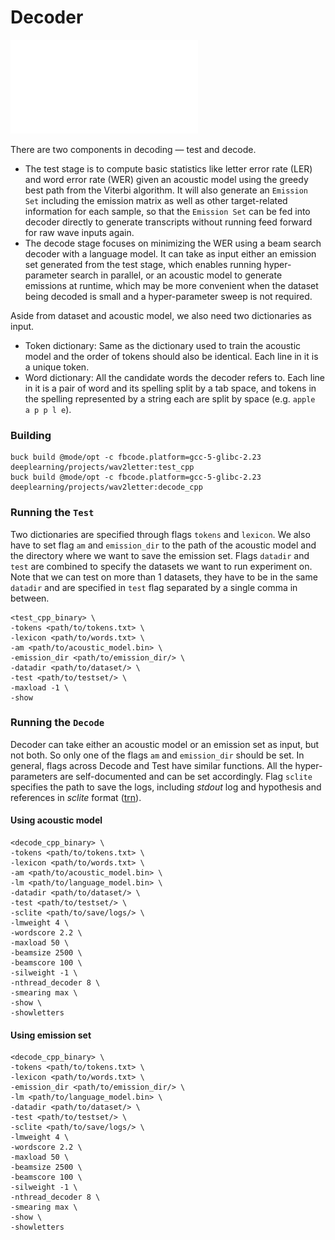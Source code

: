 # Decoder
![alt text](sketch.pdf)

There are two components in decoding — test and decode.

* The test stage is to compute basic statistics like letter error rate (LER) and word error rate (WER) given an acoustic model using the greedy best path from the Viterbi algorithm. It will also generate an `Emission Set` including the emission matrix as well as other target-related information for each sample, so that the `Emission Set` can be fed into decoder directly to generate transcripts without running feed forward for raw wave inputs again.
* The decode stage focuses on minimizing the WER using a beam search decoder with a language model. It can take as input either an emission set generated from the test stage, which enables running hyper-parameter search in parallel, or an acoustic model to generate emissions at runtime, which may be more convenient when the dataset being decoded is small and a hyper-parameter sweep is not required.

Aside from dataset and acoustic model, we also need two dictionaries as input.

* Token dictionary: Same as the dictionary used to train the acoustic model and the order of tokens should also be identical. Each line in it is a unique token.
* Word dictionary: All the candidate words the decoder refers to. Each line in it is a pair of word and its spelling split by a tab space, and tokens in the spelling represented by a string each are split by space (e.g. `apple	a p p l e`).


### Building
```
buck build @mode/opt -c fbcode.platform=gcc-5-glibc-2.23 deeplearning/projects/wav2letter:test_cpp
buck build @mode/opt -c fbcode.platform=gcc-5-glibc-2.23 deeplearning/projects/wav2letter:decode_cpp
```

### Running the `Test`
Two dictionaries are specified through flags `tokens` and `lexicon`. We also have to set flag `am` and `emission_dir` to the path of the acoustic model and the directory where we want to save the emission set. Flags `datadir` and `test` are combined to specify the datasets we want to run experiment on. Note that we can test on more than 1 datasets, they have to be in the same `datadir` and are specified in `test` flag separated by a single comma in between.
```
<test_cpp_binary> \
-tokens <path/to/tokens.txt> \
-lexicon <path/to/words.txt> \
-am <path/to/acoustic_model.bin> \
-emission_dir <path/to/emission_dir/> \
-datadir <path/to/dataset/> \
-test <path/to/testset/> \
-maxload -1 \
-show
```

### Running the `Decode`
Decoder can take either an acoustic model or an emission set as input, but not both. So only one of the flags `am` and `emission_dir` should be set. In general, flags across Decode and Test have similar functions. All the hyper-parameters are self-documented and can be set accordingly. Flag `sclite` specifies the path to save the logs, including *stdout* log and hypothesis and references in *sclite* format ([trn]( http://www1.icsi.berkeley.edu/Speech/docs/sctk-1.2/infmts.htm#trn_fmt_name_0)).

#### Using acoustic model
```
<decode_cpp_binary> \
-tokens <path/to/tokens.txt> \
-lexicon <path/to/words.txt> \
-am <path/to/acoustic_model.bin> \
-lm <path/to/language_model.bin> \
-datadir <path/to/dataset/> \
-test <path/to/testset/> \
-sclite <path/to/save/logs/> \
-lmweight 4 \
-wordscore 2.2 \
-maxload 50 \
-beamsize 2500 \
-beamscore 100 \
-silweight -1 \
-nthread_decoder 8 \
-smearing max \
-show \
-showletters
```

#### Using emission set
```
<decode_cpp_binary> \
-tokens <path/to/tokens.txt> \
-lexicon <path/to/words.txt> \
-emission_dir <path/to/emission_dir/> \
-lm <path/to/language_model.bin> \
-datadir <path/to/dataset/> \
-test <path/to/testset/> \
-sclite <path/to/save/logs/> \
-lmweight 4 \
-wordscore 2.2 \
-maxload 50 \
-beamsize 2500 \
-beamscore 100 \
-silweight -1 \
-nthread_decoder 8 \
-smearing max \
-show \
-showletters
```
